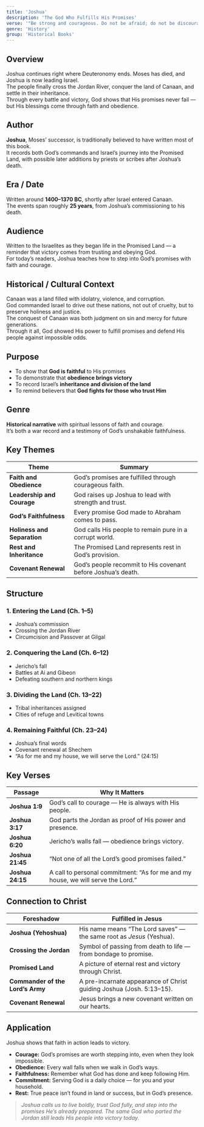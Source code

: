 ```yaml
---
title: 'Joshua'
description: 'The God Who Fulfills His Promises'
verse: '"Be strong and courageous. Do not be afraid; do not be discouraged, for the Lord your God will be with you wherever you go." — Joshua 1:9'
genre: 'History'
group: 'Historical Books'
---
```


## Overview  
Joshua continues right where Deuteronomy ends. Moses has died, and Joshua is now leading Israel.  
The people finally cross the Jordan River, conquer the land of Canaan, and settle in their inheritance.  
Through every battle and victory, God shows that His promises never fail — but His blessings come through faith and obedience.

## Author  
**Joshua**, Moses’ successor, is traditionally believed to have written most of this book.  
It records both God’s commands and Israel’s journey into the Promised Land, with possible later additions by priests or scribes after Joshua’s death.

## Era / Date  
Written around **1400–1370 BC**, shortly after Israel entered Canaan.  
The events span roughly **25 years**, from Joshua’s commissioning to his death.

## Audience  
Written to the Israelites as they began life in the Promised Land — a reminder that victory comes from trusting and obeying God.  
For today’s readers, Joshua teaches how to step into God’s promises with faith and courage.

## Historical / Cultural Context  
Canaan was a land filled with idolatry, violence, and corruption.  
God commanded Israel to drive out these nations, not out of cruelty, but to preserve holiness and justice.  
The conquest of Canaan was both judgment on sin and mercy for future generations.  
Through it all, God showed His power to fulfill promises and defend His people against impossible odds.

## Purpose  
- To show that **God is faithful** to His promises  
- To demonstrate that **obedience brings victory**  
- To record Israel’s **inheritance and division of the land**  
- To remind believers that **God fights for those who trust Him**

## Genre  
**Historical narrative** with spiritual lessons of faith and courage.  
It’s both a war record and a testimony of God’s unshakable faithfulness.

## Key Themes  

| Theme | Summary |
|-------|----------|
| **Faith and Obedience** | God’s promises are fulfilled through courageous faith. |
| **Leadership and Courage** | God raises up Joshua to lead with strength and trust. |
| **God’s Faithfulness** | Every promise God made to Abraham comes to pass. |
| **Holiness and Separation** | God calls His people to remain pure in a corrupt world. |
| **Rest and Inheritance** | The Promised Land represents rest in God’s provision. |
| **Covenant Renewal** | God’s people recommit to His covenant before Joshua’s death. |

## Structure  

### 1. Entering the Land (Ch. 1–5)
- Joshua’s commission  
- Crossing the Jordan River  
- Circumcision and Passover at Gilgal  

### 2. Conquering the Land (Ch. 6–12)
- Jericho’s fall  
- Battles at Ai and Gibeon  
- Defeating southern and northern kings  

### 3. Dividing the Land (Ch. 13–22)
- Tribal inheritances assigned  
- Cities of refuge and Levitical towns  

### 4. Remaining Faithful (Ch. 23–24)
- Joshua’s final words  
- Covenant renewal at Shechem  
- “As for me and my house, we will serve the Lord.” (24:15)

## Key Verses  

| Passage | Why It Matters |
|----------|----------------|
| **Joshua 1:9** | God’s call to courage — He is always with His people. |
| **Joshua 3:17** | God parts the Jordan as proof of His power and presence. |
| **Joshua 6:20** | Jericho’s walls fall — obedience brings victory. |
| **Joshua 21:45** | “Not one of all the Lord’s good promises failed.” |
| **Joshua 24:15** | A call to personal commitment: “As for me and my house, we will serve the Lord.” |

## Connection to Christ  

| Foreshadow | Fulfilled in Jesus |
|-------------|-------------------|
| **Joshua (Yehoshua)** | His name means “The Lord saves” — the same root as *Jesus* (Yeshua). |
| **Crossing the Jordan** | Symbol of passing from death to life — from bondage to promise. |
| **Promised Land** | A picture of eternal rest and victory through Christ. |
| **Commander of the Lord’s Army** | A pre-incarnate appearance of Christ guiding Joshua (Josh. 5:13–15). |
| **Covenant Renewal** | Jesus brings a new covenant written on our hearts. |

## Application  
Joshua shows that faith in action leads to victory.  
- **Courage:** God’s promises are worth stepping into, even when they look impossible.  
- **Obedience:** Every wall falls when we walk in God’s ways.  
- **Faithfulness:** Remember what God has done and keep following Him.  
- **Commitment:** Serving God is a daily choice — for you and your household.  
- **Rest:** True peace isn’t found in land or success, but in God’s presence.  

> *Joshua calls us to live boldly, trust God fully, and step into the promises He’s already prepared. The same God who parted the Jordan still leads His people into victory today.*
